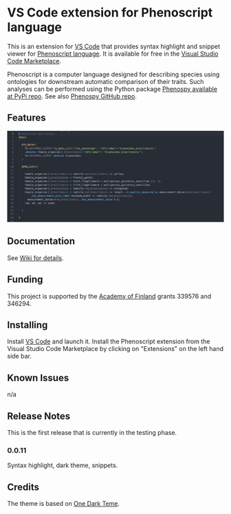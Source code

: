 # VS Code extension for Phenoscript language

 <!-- <p align="left">
  <img src="https://raw.githubusercontent.com/sergeitarasov/vscode-phenoscript/main/icon.png" width="300" title="Phenoscript logo">
</p>  -->

This is an extension for [VS Code](https://code.visualstudio.com) that provides syntax highlight and snippet viewer for [Phenoscript language](https://github.com/sergeitarasov/vscode-phenoscript). It is available for free in the [Visual Studio Code Marketplace](https://marketplace.visualstudio.com). 

Phenoscript is a computer language designed for describing species using ontologies for downstream automatic comparison of their traits. Such analyses can be performed using the Python package [Phenospy available at PyPi repo](https://pypi.org/project/phenospy/). See also [Phenospy GitHub repo](https://github.com/sergeitarasov/PhenoScript). 



## Features
![](https://raw.githubusercontent.com/sergeitarasov/vscode-phenoscript/main/example.png)
<!-- > Tip: Many popular extensions utilize animations. This is an excellent way to show off your extension! We recommend short, focused animations that are easy to follow. -->


## Documentation

See [Wiki for details](https://github.com/sergeitarasov/PhenoScript/wiki).

## Funding
This project is supported by the [Academy of Finland](https://www.aka.fi/en/) grants 339576 and 346294.

## Installing

Install [VS Code](https://code.visualstudio.com) and launch it. Install the Phenoscript extension from the Visual Studio Code Marketplace by clicking on "Extensions" on the left hand side bar.
<!-- ## Extension Settings
Include if your extension adds any VS Code settings through the `contributes.configuration` extension point.

For example:

This extension contributes the following settings:

* `phs.enable`: Enable/disable this extension.
* `phs.thing`: Set to `blah` to do something. -->

## Known Issues

n/a

## Release Notes
This is the first release that is currently in the testing phase.

### 0.0.11
Syntax highlight, dark theme, snippets.

<!-- ### 1.0.1

Fixed issue #.

### 1.1.0

Added features X, Y, and Z. -->

<!-- ---

## Working with Markdown

You can author your README using Visual Studio Code. Here are some useful editor keyboard shortcuts:

* Split the editor (`Cmd+\` on macOS or `Ctrl+\` on Windows and Linux).
* Toggle preview (`Shift+Cmd+V` on macOS or `Shift+Ctrl+V` on Windows and Linux).
* Press `Ctrl+Space` (Windows, Linux, macOS) to see a list of Markdown snippets. -->

<!-- ## For more information

* [Visual Studio Code's Markdown Support](http://code.visualstudio.com/docs/languages/markdown)
* [Markdown Syntax Reference](https://help.github.com/articles/markdown-basics/) -->


## Credits

The theme is based on [One Dark Teme](https://github.com/akamud/vscode-theme-onedark).